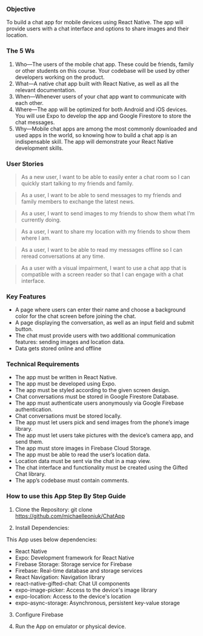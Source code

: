 ### Objective

To build a chat app for mobile devices using React Native. The app will
provide users with a chat interface and options to share images and their
location.

### The 5 Ws

1. Who—The users of the mobile chat app. These could be friends, family or other
   students on this course. Your codebase will be used by other developers working on
   the product.
2. What—A native chat app built with React Native, as well as all the relevant
   documentation.
3. When—Whenever users of your chat app want to communicate with each other.
4. Where—The app will be optimized for both Android and iOS devices. You will use
   Expo to develop the app and Google Firestore to store the chat messages.
5. Why—Mobile chat apps are among the most commonly downloaded and used apps
   in the world, so knowing how to build a chat app is an indispensable skill. The app
   will demonstrate your React Native development skills.

### User Stories

> As a new user, I want to be able to easily enter a chat room so I can quickly start talking to my
> friends and family.

> As a user, I want to be able to send messages to my friends and family members to exchange
> the latest news.

> As a user, I want to send images to my friends to show them what I’m currently doing.

> As a user, I want to share my location with my friends to show them where I am.

> As a user, I want to be able to read my messages offline so I can reread conversations at any
> time.

> As a user with a visual impairment, I want to use a chat app that is compatible with a screen
> reader so that I can engage with a chat interface.

### Key Features

- A page where users can enter their name and choose a background color for the chat screen
  before joining the chat.
- A page displaying the conversation, as well as an input field and submit button.
- The chat must provide users with two additional communication features: sending images
  and location data.
- Data gets stored online and offline

### Technical Requirements

- The app must be written in React Native.
- The app must be developed using Expo.
- The app must be styled according to the given screen design.
- Chat conversations must be stored in Google Firestore Database.
- The app must authenticate users anonymously via Google Firebase authentication.
- Chat conversations must be stored locally.
- The app must let users pick and send images from the phone’s image library.
- The app must let users take pictures with the device’s camera app, and send them.
- The app must store images in Firebase Cloud Storage.
- The app must be able to read the user’s location data.
- Location data must be sent via the chat in a map view.
- The chat interface and functionality must be created using the Gifted Chat library.
- The app’s codebase must contain comments.

### How to use this App Step By Step Guide

1. Clone the Repository:
   git clone https://github.com/michaelleoniuk/ChatApp

2. Install Dependencies:

This App uses below dependencies:

- React Native
- Expo: Development framework for React Native
- Firebase Storage: Storage service for Firebase
- Firebase: Real-time database and storage services
- React Navigation: Navigation library
- react-native-gifted-chat: Chat UI components
- expo-image-picker: Access to the device's image library
- expo-location: Access to the device's location
- expo-async-storage: Asynchronous, persistent key-value storage

3. Configure Firebase

4. Run the App on emulator or physical device.
